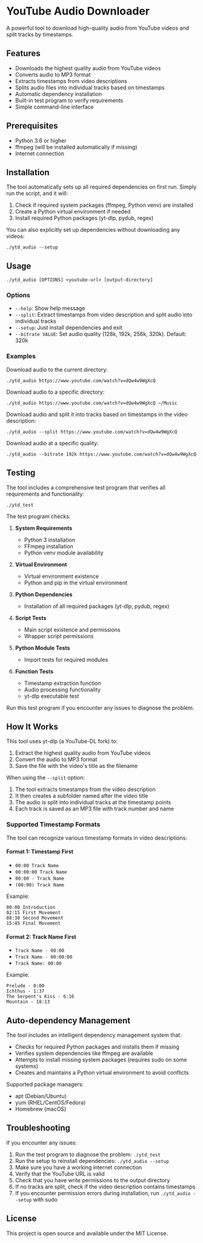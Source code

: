 # YouTube Audio Downloader

A powerful tool to download high-quality audio from YouTube videos and split tracks by timestamps.

## Features

- Downloads the highest quality audio from YouTube videos
- Converts audio to MP3 format
- Extracts timestamps from video descriptions
- Splits audio files into individual tracks based on timestamps
- Automatic dependency installation
- Built-in test program to verify requirements
- Simple command-line interface

## Prerequisites

- Python 3.6 or higher
- ffmpeg (will be installed automatically if missing)
- Internet connection

## Installation

The tool automatically sets up all required dependencies on first run. Simply run the script, and it will:

1. Check if required system packages (ffmpeg, Python venv) are installed
2. Create a Python virtual environment if needed
3. Install required Python packages (yt-dlp, pydub, regex)

You can also explicitly set up dependencies without downloading any videos:

```
./ytd_audio --setup
```

## Usage

```
./ytd_audio [OPTIONS] <youtube-url> [output-directory]
```

### Options

- `--help`: Show help message
- `--split`: Extract timestamps from video description and split audio into individual tracks
- `--setup`: Just install dependencies and exit
- `--bitrate VALUE`: Set audio quality (128k, 192k, 256k, 320k). Default: 320k

### Examples

Download audio to the current directory:
```
./ytd_audio https://www.youtube.com/watch?v=dQw4w9WgXcQ
```

Download audio to a specific directory:
```
./ytd_audio https://www.youtube.com/watch?v=dQw4w9WgXcQ ~/Music
```

Download audio and split it into tracks based on timestamps in the video description:
```
./ytd_audio --split https://www.youtube.com/watch?v=dQw4w9WgXcQ
```

Download audio at a specific quality:
```
./ytd_audio --bitrate 192k https://www.youtube.com/watch?v=dQw4w9WgXcQ
```

## Testing

The tool includes a comprehensive test program that verifies all requirements and functionality:

```
./ytd_test
```

The test program checks:

1. **System Requirements**
   - Python 3 installation
   - FFmpeg installation
   - Python venv module availability

2. **Virtual Environment**
   - Virtual environment existence
   - Python and pip in the virtual environment

3. **Python Dependencies**
   - Installation of all required packages (yt-dlp, pydub, regex)

4. **Script Tests**
   - Main script existence and permissions
   - Wrapper script permissions

5. **Python Module Tests**
   - Import tests for required modules

6. **Function Tests**
   - Timestamp extraction function
   - Audio processing functionality
   - yt-dlp executable test

Run this test program if you encounter any issues to diagnose the problem.

## How It Works

This tool uses yt-dlp (a YouTube-DL fork) to:
1. Extract the highest quality audio from YouTube videos
2. Convert the audio to MP3 format
3. Save the file with the video's title as the filename

When using the `--split` option:
1. The tool extracts timestamps from the video description
2. It then creates a subfolder named after the video title
3. The audio is split into individual tracks at the timestamp points
4. Each track is saved as an MP3 file with track number and name

### Supported Timestamp Formats

The tool can recognize various timestamp formats in video descriptions:

#### Format 1: Timestamp First
- `00:00 Track Name`
- `00:00:00 Track Name`
- `00:00 - Track Name`
- `(00:00) Track Name`

Example:
```
00:00 Introduction
02:15 First Movement
08:30 Second Movement
15:45 Final Movement
```

#### Format 2: Track Name First
- `Track Name - 00:00`
- `Track Name - 00:00:00`
- `Track Name: 00:00`

Example:
```
Prelude - 0:00
Ichthus - 1:37
The Serpent's Kiss - 6:16
Mountain - 18:13
```

## Auto-dependency Management

The tool includes an intelligent dependency management system that:

- Checks for required Python packages and installs them if missing
- Verifies system dependencies like ffmpeg are available
- Attempts to install missing system packages (requires sudo on some systems)
- Creates and maintains a Python virtual environment to avoid conflicts

Supported package managers:
- apt (Debian/Ubuntu)
- yum (RHEL/CentOS/Fedora)
- Homebrew (macOS)

## Troubleshooting

If you encounter any issues:

1. Run the test program to diagnose the problem: `./ytd_test`
2. Run the setup to reinstall dependencies: `./ytd_audio --setup`
3. Make sure you have a working internet connection
4. Verify that the YouTube URL is valid
5. Check that you have write permissions to the output directory
6. If no tracks are split, check if the video description contains timestamps
7. If you encounter permission errors during installation, run `./ytd_audio --setup` with sudo

## License

This project is open source and available under the MIT License.